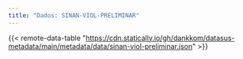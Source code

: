 ```yaml
---
title: "Dados: SINAN-VIOL-PRELIMINAR"
---
```


{{< remote-data-table "https://cdn.statically.io/gh/dankkom/datasus-metadata/main/metadata/data/sinan-viol-preliminar.json" >}}
